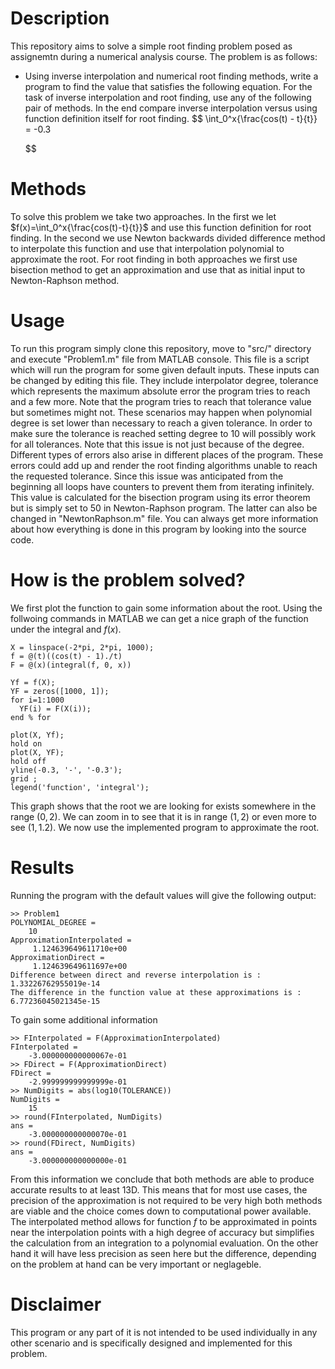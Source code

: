 # Description
This repository aims to solve a simple root finding problem posed as assignemtn during a numerical
analysis course. The problem is as follows:
- Using inverse interpolation and numerical root finding methods, write a program to find the value
  that satisfies the following equation. For the task of inverse interpolation and root finding, use
  any of the following pair of methods. In the end compare inverse interpolation versus using
  function definition itself for root finding.
  $$
     \int_0^x{\frac{cos(t) - t}{t}} = -0.3

  $$

# Methods
To solve this problem we take two approaches. In the first we let $f(x)=\int_0^x{\frac{cos(t)-t}{t}}$
and use this function definition for root finding. In the second we use Newton backwards divided
difference method to interpolate this function and use that interpolation polynomial to approximate
the root.
For root finding in both approaches we first use bisection method to get an approximation and use
that as initial input to Newton-Raphson method.


# Usage
To run this program simply clone this repository, move to "src/" directory and execute "Problem1.m"
file from MATLAB console. This file is a script which will run the program for some given default
inputs. These inputs can be changed by editing this file. They include interpolator degree,
tolerance which represents the maximum absolute error the program tries to reach and a few more.
Note that the program tries to reach that tolerance value but sometimes might not. These scenarios
may happen when polynomial degree is set lower than necessary to reach a given tolerance. In order
to make sure the tolerance is reached setting degree to 10 will possibly work for all tolerances.
Note that this issue is not just because of the degree. Different types of errors also arise in
different places of the program. These errors could add up and render the root finding algorithms
unable to reach the requested tolerance. Since this issue was anticipated from the beginning all
loops have counters to prevent them from iterating infinitely. This value is calculated for the
bisection program using its error theorem but is simply set to 50 in Newton-Raphson program. The
latter can also be changed in "NewtonRaphson.m" file.
You can always get more information about how everything is done in this program by looking into the
source code.

# How is the problem solved?
We first plot the function to gain some information about the root. Using the follwoing commands in
MATLAB we can get a nice graph of the function under the integral and $f(x)$.
```
X = linspace(-2*pi, 2*pi, 1000);
f = @(t)((cos(t) - 1)./t)
F = @(x)(integral(f, 0, x))

Yf = f(X);
YF = zeros([1000, 1]);
for i=1:1000
  YF(i) = F(X(i));
end % for

plot(X, Yf);
hold on
plot(X, YF);
hold off
yline(-0.3, '-', '-0.3');
grid ;
legend('function', 'integral');

```
This graph shows that the root we are looking for exists somewhere in the range $(0, 2)$. We can
zoom in to see that it is in range $(1, 2)$ or even more to see $(1, 1.2)$.
We now use the implemented program to approximate the root.

# Results
Running the program with the default values will give the following output:
```
>> Problem1
POLYNOMIAL_DEGREE =
    10
ApproximationInterpolated =
     1.124639649611710e+00
ApproximationDirect =
     1.124639649611697e+00
Difference between direct and reverse interpolation is : 1.33226762955019e-14
The difference in the function value at these approximations is : 6.77236045021345e-15

```
To gain some additional information
```
>> FInterpolated = F(ApproximationInterpolated)
FInterpolated =
    -3.000000000000067e-01
>> FDirect = F(ApproximationDirect)
FDirect =
    -2.999999999999999e-01
>> NumDigits = abs(log10(TOLERANCE))
NumDigits =
    15
>> round(FInterpolated, NumDigits)
ans =
    -3.000000000000070e-01
>> round(FDirect, NumDigits)
ans =
    -3.000000000000000e-01
```
From this information we conclude that both methods are able to produce accurate results to at
least 13D. This means that for most use cases, the precision of the approximation is not required to
be very high both methods are viable and the choice comes down to computational power available.
The interpolated method allows for function $f$ to be approximated in points near the interpolation
points with a high degree of accuracy but simplifies the calculation from an integration to a
polynomial evaluation. On the other hand it will have less precision as seen here but the
difference, depending on the problem at hand can be very important or neglageble.


# Disclaimer
This program or any part of it is not intended to be used individually in any other scenario and is
specifically designed and implemented for this problem.
